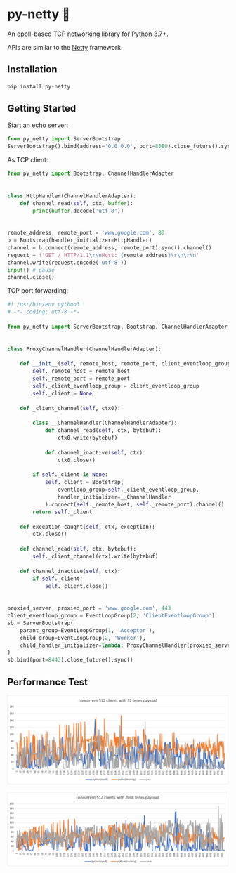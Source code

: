 # py-netty :rocket:

An epoll-based TCP networking library for Python 3.7+.

APIs are similar to the [Netty](https://netty.io/) framework.



## Installation

```bash
pip install py-netty
```

## Getting Started

Start an echo server:

```python
from py_netty import ServerBootstrap
ServerBootstrap().bind(address='0.0.0.0', port=8080).close_future().sync()
```

As TCP client:

```python
from py_netty import Bootstrap, ChannelHandlerAdapter


class HttpHandler(ChannelHandlerAdapter):
    def channel_read(self, ctx, buffer):
        print(buffer.decode('utf-8'))
        

remote_address, remote_port = 'www.google.com', 80
b = Bootstrap(handler_initializer=HttpHandler)
channel = b.connect(remote_address, remote_port).sync().channel()
request = f'GET / HTTP/1.1\r\nHost: {remote_address}\r\n\r\n'
channel.write(request.encode('utf-8'))
input() # pause
channel.close()
```

TCP port forwarding:

```python
#! /usr/bin/env python3
# -*- coding: utf-8 -*-

from py_netty import ServerBootstrap, Bootstrap, ChannelHandlerAdapter, EventLoopGroup


class ProxyChannelHandler(ChannelHandlerAdapter):

    def __init__(self, remote_host, remote_port, client_eventloop_group):
        self._remote_host = remote_host
        self._remote_port = remote_port
        self._client_eventloop_group = client_eventloop_group
        self._client = None

    def _client_channel(self, ctx0):

        class __ChannelHandler(ChannelHandlerAdapter):
            def channel_read(self, ctx, bytebuf):
                ctx0.write(bytebuf)

            def channel_inactive(self, ctx):
                ctx0.close()

        if self._client is None:
            self._client = Bootstrap(
                eventloop_group=self._client_eventloop_group,
                handler_initializer=__ChannelHandler
            ).connect(self._remote_host, self._remote_port).channel()
        return self._client

    def exception_caught(self, ctx, exception):
        ctx.close()

    def channel_read(self, ctx, bytebuf):
        self._client_channel(ctx).write(bytebuf)

    def channel_inactive(self, ctx):
        if self._client:
            self._client.close()


proxied_server, proxied_port = 'www.google.com', 443
client_eventloop_group = EventLoopGroup(2, 'ClientEventloopGroup')
sb = ServerBootstrap(
    parant_group=EventLoopGroup(1, 'Acceptor'),
    child_group=EventLoopGroup(2, 'Worker'),
    child_handler_initializer=lambda: ProxyChannelHandler(proxied_server, proxied_port, client_eventloop_group)
)
sb.bind(port=8443).close_future().sync()
```

## Performance Test

![RTT with small packet](https://raw.githubusercontent.com/ruanhao/py-netty/master/rtts_512_32.png)

![RTT with large packet](https://raw.githubusercontent.com/ruanhao/py-netty/master/rtts_512_2048.png)


